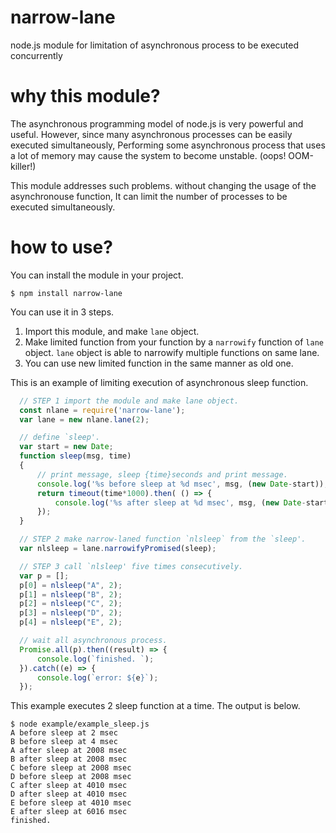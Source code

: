 # narrow-lane
node.js module for limitation of asynchronous process to be executed concurrently


# why this module?
The asynchronous programming model of node.js is very powerful and useful.
However, since many asynchronous processes can be easily executed simultaneously,
Performing some asynchronous process that uses a lot of memory may cause the system to become unstable.
(oops! OOM-killer!)

This module addresses such problems.
without changing the usage of the asynchronouse function,
It can limit the number of processes to be executed simultaneously.

# how to use?
You can install the module in your project.
```console
$ npm install narrow-lane
```

You can use it in 3 steps.
1. Import this module, and make `lane` object.
2. Make limited function from your function by a `narrowify` function of `lane` object.
   `lane` object is able to narrowify multiple functions on same lane.
3. You can use new limited function in the same manner as old one.


This is an example of limiting execution of asynchronous sleep function.
```javascript
  // STEP 1 import the module and make lane object.
  const nlane = require('narrow-lane');
  var lane = new nlane.lane(2);

  // define `sleep'.
  var start = new Date;
  function sleep(msg, time)
  {
      // print message, sleep {time}seconds and print message.
      console.log('%s before sleep at %d msec', msg, (new Date-start));
      return timeout(time*1000).then( () => {
          console.log('%s after sleep at %d msec', msg, (new Date-start));
      });
  }

  // STEP 2 make narrow-laned function `nlsleep` from the `sleep'.
  var nlsleep = lane.narrowifyPromised(sleep);

  // STEP 3 call `nlsleep' five times consecutively.
  var p = [];
  p[0] = nlsleep("A", 2);
  p[1] = nlsleep("B", 2);
  p[2] = nlsleep("C", 2);
  p[3] = nlsleep("D", 2);
  p[4] = nlsleep("E", 2);

  // wait all asynchronous process.
  Promise.all(p).then((result) => {
      console.log(`finished. `);
  }).catch((e) => {
      console.log(`error: ${e}`);
  });
```

This example executes 2 sleep function at a time.
The output is below.
```
$ node example/example_sleep.js
A before sleep at 2 msec
B before sleep at 4 msec
A after sleep at 2008 msec
B after sleep at 2008 msec
C before sleep at 2008 msec
D before sleep at 2008 msec
C after sleep at 4010 msec
D after sleep at 4010 msec
E before sleep at 4010 msec
E after sleep at 6016 msec
finished. 
```
